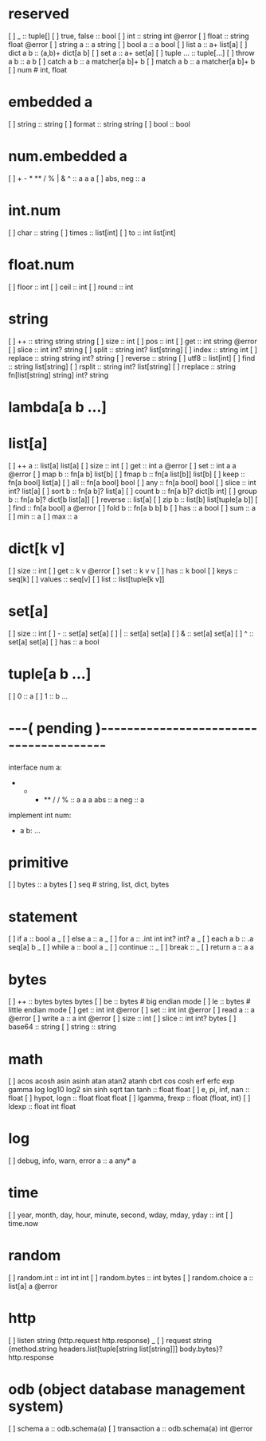 # reserved
[ ] _           :: tuple[]
[ ] true, false :: bool
[ ] int         :: string int @error
[ ] float       :: string float @error
[ ] string a    :: a string
[ ] bool a      :: a bool
[ ] list a      :: a+ list[a]
[ ] dict a b    :: (a,b)+ dict[a b]
[ ] set a       :: a+ set[a]
[ ] tuple ...   :: tuple[...]
[ ] throw a b   :: a b
[ ] catch a b   :: a matcher[a b]+ b
[ ] match a b   :: a matcher[a b]+ b
[ ] num         # int, float

# embedded a
[ ] string :: string
[ ] format :: string string
[ ] bool :: bool

# num.embedded a
[ ] + - * ** / % | & ^ :: a a a
[ ] abs, neg :: a

# int.num
[ ] char   :: string
[ ] times  :: list[int]
[ ] to     :: int list[int]

# float.num
[ ] floor  :: int
[ ] ceil   :: int
[ ] round  :: int

# string
[ ] ++       :: string string string
[ ] size     :: int
[ ] pos      :: int
[ ] get      :: int string @error
[ ] slice    :: int int? string
[ ] split    :: string int? list[string]
[ ] index    :: string int
[ ] replace  :: string string int? string
[ ] reverse  :: string
[ ] utf8     :: list[int]
[ ] find     :: string list[string]
[ ] rsplit   :: string int? list[string]
[ ] rreplace :: string fn[list[string] string] int? string

# lambda[a b ...]

# list[a]
[ ] ++ a :: list[a] list[a]
[ ] size :: int
[ ] get :: int a @error
[ ] set :: int a a @error
[ ] map b :: fn[a b] list[b]
[ ] fmap b :: fn[a list[b]] list[b]
[ ] keep :: fn[a bool] list[a]
[ ] all  :: fn[a bool] bool
[ ] any  :: fn[a bool] bool
[ ] slice :: int int? list[a]
[ ] sort b :: fn[a b]? list[a]
[ ] count b :: fn[a b]? dict[b int]
[ ] group b :: fn[a b]? dict[b list[a]]
[ ] reverse :: list[a]
[ ] zip b :: list[b] list[tuple[a b]]
[ ] find :: fn[a bool] a @error
[ ] fold b :: fn[a b b] b
[ ] has :: a bool
[ ] sum :: a
[ ] min :: a
[ ] max :: a

# dict[k v]
[ ] size :: int
[ ] get :: k v @error
[ ] set :: k v v
[ ] has :: k bool
[ ] keys :: seq[k]
[ ] values :: seq[v]
[ ] list :: list[tuple[k v]]

# set[a]
[ ] size :: int
[ ] - :: set[a] set[a]
[ ] | :: set[a] set[a]
[ ] & :: set[a] set[a]
[ ] ^ :: set[a] set[a]
[ ] has :: a bool

# tuple[a b ...]
[ ] 0 :: a
[ ] 1 :: b
...

# ---( pending )---------------------------------------
interface num a:
  + - * ** / / % :: a a a
  abs :: a
  neg :: a

implement int num:
  + a b: ...

# primitive
[ ] bytes       :: a bytes
[ ] seq         # string, list, dict, bytes

# statement
[ ] if a        :: bool a _
[ ] else a      :: a _
[ ] for a       :: .int int int? int? a _
[ ] each a b    :: .a seq[a] b _
[ ] while a     :: bool a _
[ ] continue    :: _
[ ] break       :: _
[ ] return a    :: a a

# bytes
[ ] ++ :: bytes bytes bytes
[ ] be :: bytes # big endian mode
[ ] le :: bytes # little endian mode
[ ] get :: int int @error
[ ] set :: int int @error
[ ] read a :: a @error
[ ] write a :: a int @error
[ ] size :: int
[ ] slice :: int int? bytes
[ ] base64 :: string
[ ] string :: string

# math
[ ] acos acosh asin asinh atan atan2 atanh cbrt cos cosh erf erfc exp gamma log log10 log2 sin sinh sqrt tan tanh :: float float
[ ] e, pi, inf, nan :: float
[ ] hypot, logn :: float float float
[ ] lgamma, frexp :: float (float, int)
[ ] ldexp :: float int float

# log
[ ] debug, info, warn, error a :: a any* a

# time
[ ] year, month, day, hour, minute, second, wday, mday, yday :: int
[ ] time.now

# random
[ ] random.int :: int int int
[ ] random.bytes :: int bytes
[ ] random.choice a :: list[a] a @error

# http
[ ] listen string (http.request http.response) _
[ ] request string {method.string headers.list[tuple[string list[string]]] body.bytes}? http.response

# odb (object database management system)
[ ] schema a :: odb.schema(a)
[ ] transaction a :: odb.schema(a) int @error
